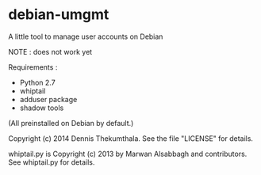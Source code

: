 debian-umgmt
=================================================

A little tool to manage user accounts on Debian

NOTE : does not work yet

Requirements :

- Python 2.7
- whiptail
- adduser package
- shadow tools

(All preinstalled on Debian by default.)

Copyright (c) 2014 Dennis Thekumthala. See the file "LICENSE" for details.

whiptail.py is Copyright (c) 2013 by Marwan Alsabbagh and contributors. See whiptail.py for details.


